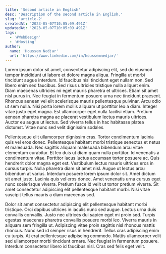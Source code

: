 ```yaml
---
title: 'Second article in English'
desc: 'Description of the second article in English.'
slug: 'article-2'
createdAt: '2023-05-07T10:05:09.491Z'
updatedAt: '2023-05-07T10:05:09.491Z'
tags:
  - '#WebDesign'
  - '#Hosting'
author:
  name: 'Houssem Nedjar'
  url: 'https://www.linkedin.com/in/houssemnedjar/'
---
```


Lorem ipsum dolor sit amet, consectetur adipiscing elit, sed do eiusmod tempor incididunt ut labore et dolore magna aliqua. Fringilla ut morbi tincidunt augue interdum. Id faucibus nisl tincidunt eget nullam non. Sed libero enim sed faucibus. Sed risus ultricies tristique nulla aliquet enim. Diam maecenas ultricies mi eget mauris pharetra et ultrices. Etiam sit amet nisl purus in. Nec feugiat in fermentum posuere urna nec tincidunt praesent. Rhoncus aenean vel elit scelerisque mauris pellentesque pulvinar. Arcu odio ut sem nulla. Nisi porta lorem mollis aliquam ut porttitor leo a diam. Integer vitae justo eget magna. Est ullamcorper eget nulla facilisi etiam. Pretium aenean pharetra magna ac placerat vestibulum lectus mauris ultrices. Auctor eu augue ut lectus. Sed viverra tellus in hac habitasse platea dictumst. Vitae nunc sed velit dignissim sodales.

Pellentesque elit ullamcorper dignissim cras. Tortor condimentum lacinia quis vel eros donec. Pellentesque habitant morbi tristique senectus et netus et malesuada. Nec sagittis aliquam malesuada bibendum arcu vitae elementum curabitur. Et leo duis ut diam quam nulla porttitor. Id venenatis a condimentum vitae. Porttitor lacus luctus accumsan tortor posuere ac. Quis hendrerit dolor magna eget est. Vestibulum lectus mauris ultrices eros in cursus turpis. Nulla pharetra diam sit amet nisl. Augue ut lectus arcu bibendum at varius. Interdum posuere lorem ipsum dolor sit. Amet dictum sit amet justo. Lacinia quis vel eros donec. Amet venenatis urna cursus eget nunc scelerisque viverra. Pretium fusce id velit ut tortor pretium viverra. Sit amet consectetur adipiscing elit pellentesque habitant morbi. Nisi vitae suscipit tellus mauris a diam maecenas sed.

Dolor sit amet consectetur adipiscing elit pellentesque habitant morbi tristique. Orci dapibus ultrices in iaculis nunc sed augue. Lectus urna duis convallis convallis. Justo nec ultrices dui sapien eget mi proin sed. Turpis egestas maecenas pharetra convallis posuere morbi leo. Viverra mauris in aliquam sem fringilla ut. Adipiscing vitae proin sagittis nisl rhoncus mattis rhoncus. Nunc sed id semper risus in hendrerit. Tellus cras adipiscing enim eu turpis. At erat pellentesque adipiscing commodo. Mattis ullamcorper velit sed ullamcorper morbi tincidunt ornare. Nec feugiat in fermentum posuere. Interdum consectetur libero id faucibus nisl. Cras sed felis eget velit.